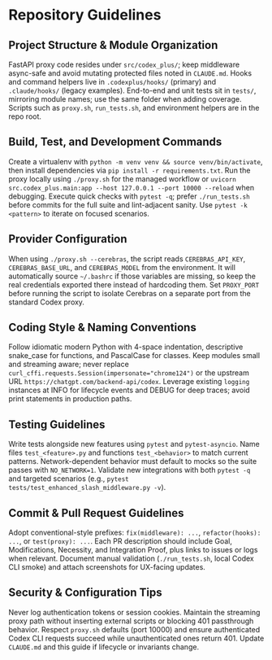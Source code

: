 # Repository Guidelines

## Project Structure & Module Organization
FastAPI proxy code resides under `src/codex_plus/`; keep middleware async-safe and avoid mutating protected files noted in `CLAUDE.md`. Hooks and command helpers live in `.codexplus/hooks/` (primary) and `.claude/hooks/` (legacy examples). End-to-end and unit tests sit in `tests/`, mirroring module names; use the same folder when adding coverage. Scripts such as `proxy.sh`, `run_tests.sh`, and environment helpers are in the repo root.

## Build, Test, and Development Commands
Create a virtualenv with `python -m venv venv && source venv/bin/activate`, then install dependencies via `pip install -r requirements.txt`. Run the proxy locally using `./proxy.sh` for the managed workflow or `uvicorn src.codex_plus.main:app --host 127.0.0.1 --port 10000 --reload` when debugging. Execute quick checks with `pytest -q`; prefer `./run_tests.sh` before commits for the full suite and lint-adjacent sanity. Use `pytest -k <pattern>` to iterate on focused scenarios.

## Provider Configuration
When using `./proxy.sh --cerebras`, the script reads `CEREBRAS_API_KEY`, `CEREBRAS_BASE_URL`, and `CEREBRAS_MODEL` from the environment. It will automatically source `~/.bashrc` if those variables are missing, so keep the real credentials exported there instead of hardcoding them. Set `PROXY_PORT` before running the script to isolate Cerebras on a separate port from the standard Codex proxy.

## Coding Style & Naming Conventions
Follow idiomatic modern Python with 4-space indentation, descriptive snake_case for functions, and PascalCase for classes. Keep modules small and streaming aware; never replace `curl_cffi.requests.Session(impersonate="chrome124")` or the upstream URL `https://chatgpt.com/backend-api/codex`. Leverage existing `logging` instances at INFO for lifecycle events and DEBUG for deep traces; avoid print statements in production paths.

## Testing Guidelines
Write tests alongside new features using `pytest` and `pytest-asyncio`. Name files `test_<feature>.py` and functions `test_<behavior>` to match current patterns. Network-dependent behavior must default to mocks so the suite passes with `NO_NETWORK=1`. Validate new integrations with both `pytest -q` and targeted scenarios (e.g., `pytest tests/test_enhanced_slash_middleware.py -v`).

## Commit & Pull Request Guidelines
Adopt conventional-style prefixes: `fix(middleware): ...`, `refactor(hooks): ...`, or `test(proxy): ...`. Each PR description should include Goal, Modifications, Necessity, and Integration Proof, plus links to issues or logs when relevant. Document manual validation (`./run_tests.sh`, local Codex CLI smoke) and attach screenshots for UX-facing updates.

## Security & Configuration Tips
Never log authentication tokens or session cookies. Maintain the streaming proxy path without inserting external scripts or blocking 401 passthrough behavior. Respect `proxy.sh` defaults (port 10000) and ensure authenticated Codex CLI requests succeed while unauthenticated ones return 401. Update `CLAUDE.md` and this guide if lifecycle or invariants change.
